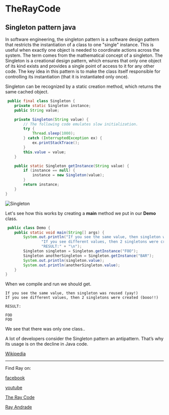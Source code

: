 # TheRayCode
## Singleton pattern java

In software engineering, the singleton pattern is a software design pattern that restricts the instantiation of a class to one "single" instance. 
This is useful when exactly one object is needed to coordinate actions across the system. The term comes from the mathematical concept of a singleton.
The Singleton is a creational design pattern, which ensures that only one object of its kind exists and provides a single point of access to it for any other code.
The key idea in this pattern is to make the class itself responsible for controlling its instantiation (that it is instantiated only once).

 Singleton can be recognized by a static creation method, which returns the same cached object.
```java
 public final class Singleton {
    private static Singleton instance;
    public String value;

    private Singleton(String value) {
        // The following code emulates slow initialization.
        try {
            Thread.sleep(1000);
        } catch (InterruptedException ex) {
            ex.printStackTrace();
        }
        this.value = value;
    }

    public static Singleton getInstance(String value) {
        if (instance == null) {
            instance = new Singleton(value);
        }
        return instance;
    }
}
```
![Singleton](./UMLs/images/Singlton127.png)

Let's see how this works by creating a **main** method we put in our **Demo** class.
 
```java
 public class Demo {
    public static void main(String[] args) {
        System.out.println("If you see the same value, then singleton was reused (yay!)" + "\n" +
                "If you see different values, then 2 singletons were created (booo!!)" + "\n\n" +
                "RESULT:" + "\n");
        Singleton singleton = Singleton.getInstance("FOO");
        Singleton anotherSingleton = Singleton.getInstance("BAR");
        System.out.println(singleton.value);
        System.out.println(anotherSingleton.value);
    }
}
```
 When we compile and run we should get.
```run
If you see the same value, then singleton was reused (yay!)
If you see different values, then 2 singletons were created (booo!!)

RESULT:

FOO
FOO
```
We see that there was only one class..

A lot of developers consider the Singleton pattern an antipattern. That’s why its usage is on the decline in Java code.

[Wikipedia](https://en.wikipedia.org/wiki/Singleton_pattern)

----------------------------------------------------------------------------------------------------

Find Ray on:

[facebook](https://www.facebook.com/TheRayCode/)

[youtube](https://www.youtube.com/user/TheRayCode/)

[The Ray Code](https://www.RayAndrade.com)

[Ray Andrade](https://www.RayAndrade.org)

